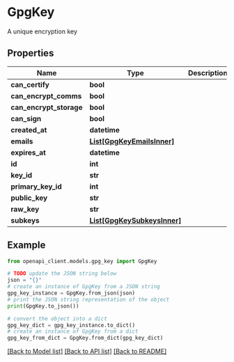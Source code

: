 # GpgKey

A unique encryption key

## Properties

Name | Type | Description | Notes
------------ | ------------- | ------------- | -------------
**can_certify** | **bool** |  | 
**can_encrypt_comms** | **bool** |  | 
**can_encrypt_storage** | **bool** |  | 
**can_sign** | **bool** |  | 
**created_at** | **datetime** |  | 
**emails** | [**List[GpgKeyEmailsInner]**](GpgKeyEmailsInner.md) |  | 
**expires_at** | **datetime** |  | 
**id** | **int** |  | 
**key_id** | **str** |  | 
**primary_key_id** | **int** |  | 
**public_key** | **str** |  | 
**raw_key** | **str** |  | 
**subkeys** | [**List[GpgKeySubkeysInner]**](GpgKeySubkeysInner.md) |  | 

## Example

```python
from openapi_client.models.gpg_key import GpgKey

# TODO update the JSON string below
json = "{}"
# create an instance of GpgKey from a JSON string
gpg_key_instance = GpgKey.from_json(json)
# print the JSON string representation of the object
print(GpgKey.to_json())

# convert the object into a dict
gpg_key_dict = gpg_key_instance.to_dict()
# create an instance of GpgKey from a dict
gpg_key_from_dict = GpgKey.from_dict(gpg_key_dict)
```
[[Back to Model list]](../README.md#documentation-for-models) [[Back to API list]](../README.md#documentation-for-api-endpoints) [[Back to README]](../README.md)


